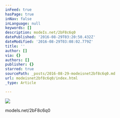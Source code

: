 ```yaml
---
inFeed: true
hasPage: true
inNav: false
inLanguage: null
keywords: []
description: modeIs.net/2bF8c6q0
datePublished: '2016-08-29T03:20:50.432Z'
dateModified: '2016-08-29T03:08:02.779Z'
title: ''
author: []
via: {}
authors: []
publisher: {}
starred: true
sourcePath: _posts/2016-08-29-modeisnet2bf8c6q0.md
url: modeisnet2bf8c6q0/index.html
_type: Article

---
```

![](https://the-grid-user-content.s3-us-west-2.amazonaws.com/a1a528b9-f814-4ee1-a2de-81e8fc6e92d4.jpg)

modeIs.net/2bF8c6q0